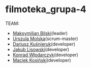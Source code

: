 # filmoteka_grupa-4
TEAM:

<ul style="listy-style:none">
<li><a href="https://github.com/MaksymilianBilski">Maksymilian Bilski</a>(leader)</li>
<li><a href="https://github.com/Urszula-Molska">Urszula Molska</a>(scrum-master)</li>
<li><a href="">Dariusz Kuśnieruk</a>(developer)</li>
<li><a href="">Jakub Lisowski</a>(developer)</li>
<li><a href="">Konrad Włodarczyk</a>(developer)</li>
<li><a href="">Maciek Kosiński</a>(developer)</li>
</ul>
